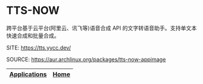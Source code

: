 # TTS-NOW

 跨平台基于云平台(阿里云、讯飞等)语音合成 API 的文字转语音助手。支持单文本快速合成和批量合成。

 SITE: https://tts.yycc.dev/

 SOURCE: https://aur.archlinux.org/packages/tts-now-appimage

 | [Applications](https://portable-linux-apps.github.io/apps.html) | [Home](https://portable-linux-apps.github.io)
 | --- | --- |
